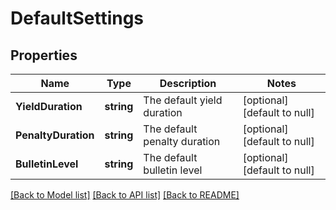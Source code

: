 # DefaultSettings

## Properties
Name | Type | Description | Notes
------------ | ------------- | ------------- | -------------
**YieldDuration** | **string** | The default yield duration | [optional] [default to null]
**PenaltyDuration** | **string** | The default penalty duration | [optional] [default to null]
**BulletinLevel** | **string** | The default bulletin level | [optional] [default to null]

[[Back to Model list]](../README.md#documentation-for-models) [[Back to API list]](../README.md#documentation-for-api-endpoints) [[Back to README]](../README.md)

